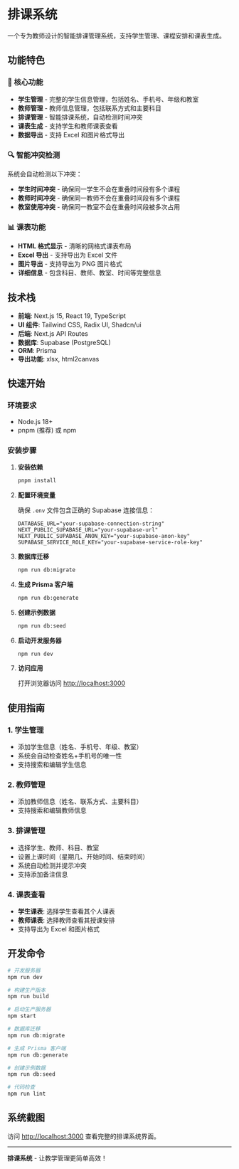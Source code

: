 # 排课系统

一个专为教师设计的智能排课管理系统，支持学生管理、课程安排和课表生成。




## 功能特色

### 🎯 核心功能
- **学生管理** - 完整的学生信息管理，包括姓名、手机号、年级和教室
- **教师管理** - 教师信息管理，包括联系方式和主要科目
- **排课管理** - 智能排课系统，自动检测时间冲突
- **课表生成** - 支持学生和教师课表查看
- **数据导出** - 支持 Excel 和图片格式导出

### 🔍 智能冲突检测
系统会自动检测以下冲突：
- **学生时间冲突** - 确保同一学生不会在重叠时间段有多个课程
- **教师时间冲突** - 确保同一教师不会在重叠时间段有多个课程
- **教室使用冲突** - 确保同一教室不会在重叠时间段被多次占用

### 📊 课表功能
- **HTML 格式显示** - 清晰的网格式课表布局
- **Excel 导出** - 支持导出为 Excel 文件
- **图片导出** - 支持导出为 PNG 图片格式
- **详细信息** - 包含科目、教师、教室、时间等完整信息

## 技术栈

- **前端**: Next.js 15, React 19, TypeScript
- **UI 组件**: Tailwind CSS, Radix UI, Shadcn/ui
- **后端**: Next.js API Routes
- **数据库**: Supabase (PostgreSQL)
- **ORM**: Prisma
- **导出功能**: xlsx, html2canvas

## 快速开始

### 环境要求
- Node.js 18+
- pnpm (推荐) 或 npm

### 安装步骤

1. **安装依赖**
   ```bash
   pnpm install
   ```

2. **配置环境变量**

   确保 `.env` 文件包含正确的 Supabase 连接信息：
   ```env
   DATABASE_URL="your-supabase-connection-string"
   NEXT_PUBLIC_SUPABASE_URL="your-supabase-url"
   NEXT_PUBLIC_SUPABASE_ANON_KEY="your-supabase-anon-key"
   SUPABASE_SERVICE_ROLE_KEY="your-supabase-service-role-key"
   ```

3. **数据库迁移**
   ```bash
   npm run db:migrate
   ```

4. **生成 Prisma 客户端**
   ```bash
   npm run db:generate
   ```

5. **创建示例数据**
   ```bash
   npm run db:seed
   ```

6. **启动开发服务器**
   ```bash
   npm run dev
   ```

7. **访问应用**

   打开浏览器访问 [http://localhost:3000](http://localhost:3000)

## 使用指南

### 1. 学生管理
- 添加学生信息（姓名、手机号、年级、教室）
- 系统会自动检查姓名+手机号的唯一性
- 支持搜索和编辑学生信息

### 2. 教师管理
- 添加教师信息（姓名、联系方式、主要科目）
- 支持搜索和编辑教师信息

### 3. 排课管理
- 选择学生、教师、科目、教室
- 设置上课时间（星期几、开始时间、结束时间）
- 系统自动检测并提示冲突
- 支持添加备注信息

### 4. 课表查看
- **学生课表**: 选择学生查看其个人课表
- **教师课表**: 选择教师查看其授课安排
- 支持导出为 Excel 和图片格式

## 开发命令

```bash
# 开发服务器
npm run dev

# 构建生产版本
npm run build

# 启动生产服务器
npm start

# 数据库迁移
npm run db:migrate

# 生成 Prisma 客户端
npm run db:generate

# 创建示例数据
npm run db:seed

# 代码检查
npm run lint
```

## 系统截图

访问 [http://localhost:3000](http://localhost:3000) 查看完整的排课系统界面。

---

**排课系统** - 让教学管理更简单高效！
